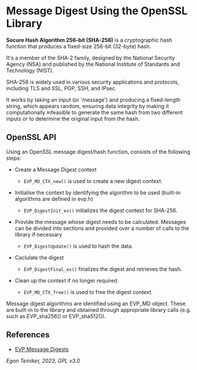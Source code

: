 # Message Digest Using the OpenSSL Library 

**Secure Hash Algorithm 256-bit (SHA-256)** is a cryptographic hash function 
that produces a fixed-size 256-bit (32-byte) hash. 

It's a member of the SHA-2 family, designed by the National Security Agency (NSA) 
and published by the National Institute of Standards and Technology (NIST). 

SHA-256 is widely used in various security applications and protocols, including 
TLS and SSL, PGP, SSH, and IPsec. 

It works by taking an input (or 'message') and producing a fixed-length string, 
which appears random, ensuring data integrity by making it computationally 
infeasible to generate the same hash from two different inputs or to determine 
the original input from the hash.


## OpenSSL API 

Using an OpenSSL message digest/hash function, consists of the following steps:

* Create a Message Digest context
    * `EVP_MD_CTX_new()` is used to create a new digest context.
* Initialise the context by identifying the algorithm to be used (built-in algorithms are defined in evp.h)
    * `EVP_DigestInit_ex()` initializes the digest context for SHA-256.

* Provide the message whose digest needs to be calculated. Messages can be divided into sections and provided over a number of calls to the library if necessary
    * `EVP_DigestUpdate()` is used to hash the data.

* Caclulate the digest
    * `EVP_DigestFinal_ex()` finalizes the digest and retrieves the hash.

* Clean up the context if no longer required
    * `EVP_MD_CTX_free()` is used to free the digest context.

Message digest algorithms are identified using an EVP_MD object. These are built-in to the library and obtained through appropriate library calls (e.g. such as EVP_sha256() or EVP_sha512()).


## References

* [EVP Message Digests](https://wiki.openssl.org/index.php/EVP_Message_Digests)

*Egon Teiniker, 2023, GPL v3.0* 
